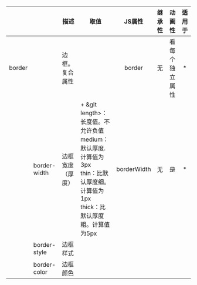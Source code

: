 |                 |                      | 描述             | 取值                                                                                                                                  |    JS属性   | 继承性 |      动画性     | 适用于 |
|-----------------|----------------------|------------------|---------------------------------------------------------------------------------------------------------------------------------------|:-----------:|:------:|:---------------:|:------:|
| border          |                      | 边框。复合属性   | <border-width> <border-style> <border-color>                                                                                          |    border   |   无   | 看每个 独立属性 |    *   |
|                 | border-width         | 边框宽度（厚度） | + &glt length>：长度值。不允许负值  <br/>medium：默认厚度.计算值为3px  <br/> thin：比默认厚度细。计算值为1px  <br/> thick：比默认厚度粗。计算值为5px | borderWidth |   无   |        是       |    *   |
|                 | border-style         | 边框样式         |                                                                                                                                       |             |        |                 |        |
|                 | border-color         | 边框颜色         |                                                                                                                                       |             |        |                 |        |
